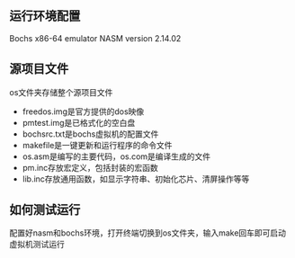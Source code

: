 ## 运行环境配置
Bochs x86-64 emulator
NASM version 2.14.02
## 源项目文件
os文件夹存储整个源项目文件
* freedos.img是官方提供的dos映像
* pmtest.img是已格式化的空白盘
* bochsrc.txt是bochs虚拟机的配置文件
* makefile是一键更新和运行程序的命令文件
* os.asm是编写的主要代码，os.com是编译生成的文件
* pm.inc存放宏定义，包括封装的宏函数
* lib.inc存放通用函数，如显示字符串、初始化芯片、清屏操作等等

## 如何测试运行
配置好nasm和bochs环境，打开终端切换到os文件夹，输入make回车即可启动虚拟机测试运行